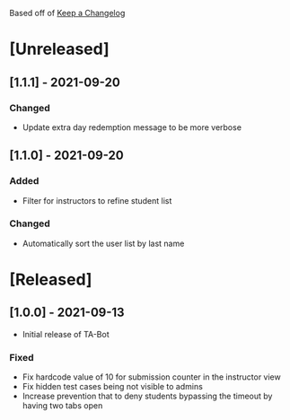 Based off of [Keep a Changelog](https://keepachangelog.com/)

# [Unreleased]

## [1.1.1] - 2021-09-20
### Changed
* Update extra day redemption message to be more verbose

## [1.1.0] - 2021-09-20
### Added
* Filter for instructors to refine student list

### Changed
* Automatically sort the user list by last name

# [Released]

## [1.0.0] - 2021-09-13
* Initial release of TA-Bot
### Fixed
* Fix hardcode value of 10 for submission counter in the instructor view
* Fix hidden test cases being not visible to admins
* Increase prevention that to deny students bypassing the timeout by having two tabs open

